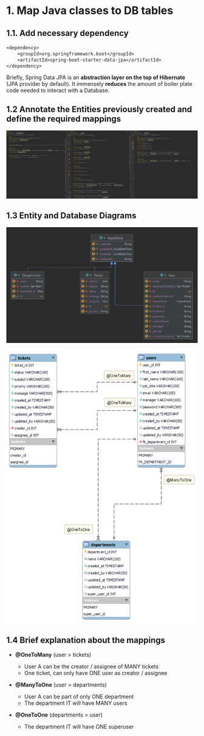 # 1. Map Java classes to DB tables

## 1.1. Add necessary dependency

```
<dependency>
    <groupId>org.springframework.boot</groupId>
    <artifactId>spring-boot-starter-data-jpa</artifactId>
</dependency>
```

Briefly, Spring Data JPA is an **abstraction layer on the top of Hibernate** (JPA provider by default).
It immensely **reduces** the amount of boiler plate code needed to interact with a Database.

## 1.2 Annotate the Entities previously created and define the required mappings

![Entities](Img/8.png)

## 1.3 Entity and Database Diagrams

![Entity](Img/7.png)

![DB](Img/6.png)

## 1.4 Brief explanation about the mappings

- **@OneToMany** (user > tickets)

  - User A can be the creator / assignee of MANY tickets
  - One ticket, can only have ONE user as creator / assignee

- **@ManyToOne** (user > departments)

  - User A can be part of only ONE department
  - The department IT will have MANY users

- **@OneToOne** (departments > user)

  - The department IT will have ONE superuser
